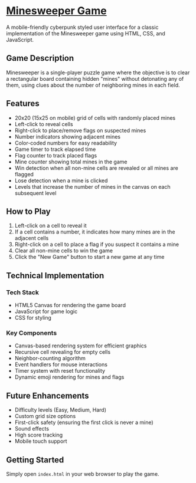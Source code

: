 # <a href="https://your-friendly-neighborhood-programmer.github.io/Minesweeper/">Minesweeper Game</a>

A mobile-friendly cyberpunk styled user interface for a classic implementation of the Minesweeper game using HTML, CSS, and JavaScript.

## Game Description

Minesweeper is a single-player puzzle game where the objective is to clear a rectangular board containing hidden "mines" without detonating any of them, using clues about the number of neighboring mines in each field.

## Features

- 20x20 (15x25 on mobile) grid of cells with randomly placed mines
- Left-click to reveal cells
- Right-click to place/remove flags on suspected mines
- Number indicators showing adjacent mines
- Color-coded numbers for easy readability
- Game timer to track elapsed time
- Flag counter to track placed flags
- Mine counter showing total mines in the game
- Win detection when all non-mine cells are revealed or all mines are flagged
- Lose detection when a mine is clicked
- Levels that increase the number of mines in the canvas on each subsequent level

## How to Play

1. Left-click on a cell to reveal it
2. If a cell contains a number, it indicates how many mines are in the adjacent cells
3. Right-click on a cell to place a flag if you suspect it contains a mine
4. Clear all non-mine cells to win the game
5. Click the "New Game" button to start a new game at any time

## Technical Implementation

### Tech Stack

- HTML5 Canvas for rendering the game board
- JavaScript for game logic
- CSS for styling

### Key Components

- Canvas-based rendering system for efficient graphics
- Recursive cell revealing for empty cells
- Neighbor-counting algorithm
- Event handlers for mouse interactions
- Timer system with reset functionality
- Dynamic emoji rendering for mines and flags

## Future Enhancements

- Difficulty levels (Easy, Medium, Hard)
- Custom grid size options
- First-click safety (ensuring the first click is never a mine)
- Sound effects
- High score tracking
- Mobile touch support

## Getting Started

Simply open `index.html` in your web browser to play the game.
